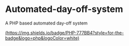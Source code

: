 # Automated-day-off-system
A PHP based automated day-off system

[(https://img.shields.io/badge/PHP-777BB4?style=for-the-badge&logo=php&logoColor=white)](https://www.php.net/)
